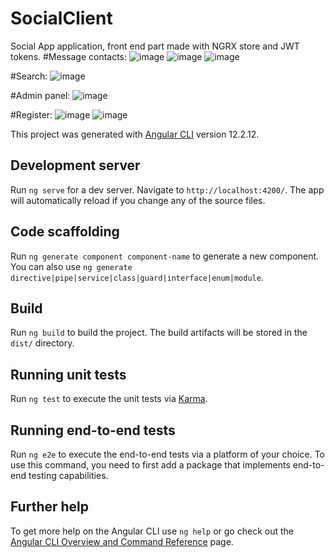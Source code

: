 # SocialClient

Social App application, front end part made with NGRX store and JWT tokens.
#Message contacts:
![image](https://user-images.githubusercontent.com/61515959/157018369-e01e70c0-f31f-428e-82f0-799218f1cd85.png)
![image](https://user-images.githubusercontent.com/61515959/157018465-bfb8ab26-be04-4e96-8636-2c7405850777.png)
![image](https://user-images.githubusercontent.com/61515959/157019215-2067a0b6-4d9c-4ce9-88d6-0c10d8e85da6.png)


#Search:
![image](https://user-images.githubusercontent.com/61515959/157018309-99d2e306-1df3-4613-b7aa-f84881413a17.png)

#Admin panel:
![image](https://user-images.githubusercontent.com/61515959/157018642-4a272b54-8ca8-4847-b9ac-cdcd95526460.png)

#Register:
![image](https://user-images.githubusercontent.com/61515959/157018747-a8a4f8c3-7b88-4e9e-a699-d59bae989609.png)
![image](https://user-images.githubusercontent.com/61515959/157018793-747e0174-d3d4-49ce-8a2d-77080d779cc4.png)


This project was generated with [Angular CLI](https://github.com/angular/angular-cli) version 12.2.12.

## Development server

Run `ng serve` for a dev server. Navigate to `http://localhost:4200/`. The app will automatically reload if you change any of the source files.

## Code scaffolding

Run `ng generate component component-name` to generate a new component. You can also use `ng generate directive|pipe|service|class|guard|interface|enum|module`.

## Build

Run `ng build` to build the project. The build artifacts will be stored in the `dist/` directory.

## Running unit tests

Run `ng test` to execute the unit tests via [Karma](https://karma-runner.github.io).

## Running end-to-end tests

Run `ng e2e` to execute the end-to-end tests via a platform of your choice. To use this command, you need to first add a package that implements end-to-end testing capabilities.

## Further help

To get more help on the Angular CLI use `ng help` or go check out the [Angular CLI Overview and Command Reference](https://angular.io/cli) page.
